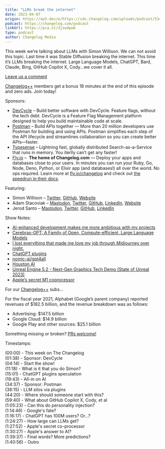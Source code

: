 ```yaml
---
title: "LLMs break the internet"
date: 2023-04-07
origin: https://op3.dev/e/https://cdn.changelog.com/uploads/podcast/534/the-changelog-534.mp3
podcast: https://changelog.com/podcast
linkUrl: https://pca.st/3jsw4pw6
type: podcast
author: Changelog Media
---
```


This week we’re talking about LLMs with Simon Willison. We can not avoid this topic. Last time it was Stable Diffusion breaking the internet. This time it’s LLMs breaking the internet. Large Language Models, ChatGPT, Bard, Claude, Bing, GitHub Copilot X, Cody…we cover it all.

[Leave us a comment](https://changelog.com/podcast/534/discuss)

[Changelog++](https://changelog.com/++) members get a bonus 18 minutes at the end of this episode and zero ads. Join today!

Sponsors:

- [DevCycle](http://devcycle.com/changelog) –&nbsp;Build better software with DevCycle. Feature flags, without the tech debt. DevCycle is a Feature Flag Management platform designed to help you build maintainable code at scale.
- [Postman](https://www.postman.com/changelogpod) –&nbsp;Build APIs together — More than 20 million developers use Postman for building and using APIs. Postman simplifies each step of the API lifecycle and streamlines collaboration so you can create better APIs—faster.
- [Typesense](https://cloud.typesense.org/?utm_source=changelog) –&nbsp;Lightning fast, globally distributed Search-as-a-Service that runs in memory. You iterlly can’t get any faster!
- [Fly.io](https://fly.io/changelog) –&nbsp; **The home of Changelog.com** — Deploy your apps and databases close to your users. In minutes you can run your Ruby, Go, Node, Deno, Python, or Elixir app (and databases!) all over the world. No ops required. Learn more at [fly.io/changelog](https://fly.io/changelog) and check out [the speedrun in their docs](https://fly.io/docs/speedrun/).

Featuring:

- Simon Willison – [Twitter](https://twitter.com/simonw), [GitHub](https://github.com/simonw), [Website](https://simonwillison.net/)
- Adam Stacoviak – [Mastodon](https://changelog.social/@adam), [Twitter](https://twitter.com/adamstac), [GitHub](https://github.com/adamstac), [LinkedIn](https://www.linkedin.com/in/adamstacoviak), [Website](https://adamstacoviak.com/)
- Jerod Santo – [Mastodon](https://changelog.social/@jerod), [Twitter](https://twitter.com/jerodsanto), [GitHub](https://github.com/jerodsanto), [LinkedIn](https://www.linkedin.com/in/jerodsanto)

Show Notes:

- [AI-enhanced development makes me more ambitious with my projects](https://simonwillison.net/2023/Mar/27/ai-enhanced-development/)
- [Cerebras-GPT: A Family of Open, Compute-efficient, Large Language Models](https://www.cerebras.net/blog/cerebras-gpt-a-family-of-open-compute-efficient-large-language-models/)
- [I lost everything that made me love my job through Midjourney over night.](https://www.reddit.com/r/blender/comments/121lhfq/i_lost_everything_that_made_me_love_my_job/)
- [ChatGPT plugins](https://openai.com/blog/chatgpt-plugins)
- [nomic-ai/gpt4all](https://github.com/nomic-ai/gpt4all)
- [Houston AI](https://houston.astro.build)
- [Unreal Engine 5.2 - Next-Gen Graphics Tech Demo (State of Unreal 2023)](https://www.youtube.com/watch?v=-lkEOEEKYD0)
- [Apple’s secret M1 coprocessor](https://medium.com/swlh/apples-m1-secret-coprocessor-6599492fc1e1)

For our [Changelog++](https://changelog.com/++) subs…

For the fiscal year 2021, Alphabet (Google’s parent company) reported revenues of $182.5 billion, and the revenue breakdown was as follows:

- Advertising: $147.5 billion
- Google Cloud: $14.9 billion
- Google Play and other sources: $25.1 billion

Something missing or broken? [PRs welcome!](https://github.com/thechangelog/show-notes/blob/master/podcast/the-changelog-534.md)

Timestamps:

(00:00) - This week on The Changelog  
(01:38) - Sponsor: DevCycle  
(04:14) - Start the show!  
(11:18) - What is it that you do Simon?  
(15:01) - ChatGPT plugins speculation  
(19:43) - All-in on AI  
(34:37) - Sponsor: Postman  
(38:15) - LLM silos via plugins  
(44:20) - Where should someone start with this?  
(59:40) - What about GitHub Copilot X, Cody, et al  
(1:05:23) - Can this do personality injection?  
(1:14:46) - Google's fate?  
(1:16:17) - ChatGPT has 100M users? Or...?  
(1:24:27) - How large can LLMs get?  
(1:27:52) - Apple's secret co-processor  
(1:30:27) - Apple's answer to AI?  
(1:39:37) - Final words? More predictions?  
(1:40:56) - Outro

